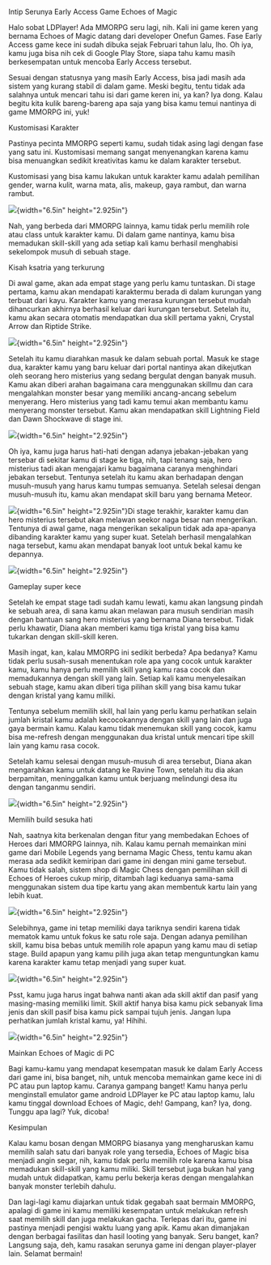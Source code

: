 Intip Serunya Early Access Game Echoes of Magic

Halo sobat LDPlayer! Ada MMORPG seru lagi, nih. Kali ini game keren yang
bernama Echoes of Magic datang dari developer Onefun Games. Fase Early
Access game kece ini sudah dibuka sejak Februari tahun lalu, lho. Oh
iya, kamu juga bisa nih cek di Google Play Store, siapa tahu kamu masih
berkesempatan untuk mencoba Early Access tersebut.

Sesuai dengan statusnya yang masih Early Access, bisa jadi masih ada
sistem yang kurang stabil di dalam game. Meski begitu, tentu tidak ada
salahnya untuk mencari tahu isi dari game keren ini, ya kan? Iya dong.
Kalau begitu kita kulik bareng-bareng apa saja yang bisa kamu temui
nantinya di game MMORPG ini, yuk!

Kustomisasi Karakter

Pastinya pecinta MMORPG seperti kamu, sudah tidak asing lagi dengan fase
yang satu ini. Kustomisasi memang sangat menyenangkan karena kamu bisa
menuangkan sedikit kreativitas kamu ke dalam karakter tersebut.

Kustomisasi yang bisa kamu lakukan untuk karakter kamu adalah pemilihan
gender, warna kulit, warna mata, alis, makeup, gaya rambut, dan warna
rambut.

![](./images/Intip-Serunya-Early-Access-Game-Echoes-of-Magic/media/image1.jpeg){width="6.5in"
height="2.925in"}

Nah, yang berbeda dari MMORPG lainnya, kamu tidak perlu memilih role
atau class untuk karakter kamu. Di dalam game nantinya, kamu bisa
memadukan skill-skill yang ada setiap kali kamu berhasil menghabisi
sekelompok musuh di sebuah stage.

Kisah ksatria yang terkurung

Di awal game, akan ada empat stage yang perlu kamu tuntaskan. Di stage
pertama, kamu akan mendapati karaktermu berada di dalam kurungan yang
terbuat dari kayu. Karakter kamu yang merasa kurungan tersebut mudah
dihancurkan akhirnya berhasil keluar dari kurungan tersebut. Setelah
itu, kamu akan secara otomatis mendapatkan dua skill pertama yakni,
Crystal Arrow dan Riptide Strike.

![](./images/Intip-Serunya-Early-Access-Game-Echoes-of-Magic/media/image2.jpeg){width="6.5in"
height="2.925in"}

Setelah itu kamu diarahkan masuk ke dalam sebuah portal. Masuk ke stage
dua, karakter kamu yang baru keluar dari portal nantinya akan dikejutkan
oleh seorang hero misterius yang sedang bergulat dengan banyak musuh.
Kamu akan diberi arahan bagaimana cara menggunakan skillmu dan cara
mengalahkan monster besar yang memiliki ancang-ancang sebelum menyerang.
Hero misterius yang tadi kamu temui akan membantu kamu menyerang monster
tersebut. Kamu akan mendapatkan skill Lightning Field dan Dawn Shockwave
di stage ini.

![](./images/Intip-Serunya-Early-Access-Game-Echoes-of-Magic/media/image3.jpeg){width="6.5in"
height="2.925in"}

Oh iya, kamu juga harus hati-hati dengan adanya jebakan-jebakan yang
tersebar di sekitar kamu di stage ke tiga, nih, tapi tenang saja, hero
misterius tadi akan mengajari kamu bagaimana caranya menghindari jebakan
tersebut. Tentunya setelah itu kamu akan berhadapan dengan musuh-musuh
yang harus kamu tumpas semuanya. Setelah selesai dengan musuh-musuh itu,
kamu akan mendapat skill baru yang bernama Meteor.

![](./images/Intip-Serunya-Early-Access-Game-Echoes-of-Magic/media/image4.jpeg){width="6.5in"
height="2.925in"}Di stage terakhir, karakter kamu dan hero misterius
tersebut akan melawan seekor naga besar nan mengerikan. Tentunya di awal
game, naga mengerikan sekalipun tidak ada apa-apanya dibanding karakter
kamu yang super kuat. Setelah berhasil mengalahkan naga tersebut, kamu
akan mendapat banyak loot untuk bekal kamu ke depannya.

![](./images/Intip-Serunya-Early-Access-Game-Echoes-of-Magic/media/image5.jpeg){width="6.5in"
height="2.925in"}

Gameplay super kece

Setelah ke empat stage tadi sudah kamu lewati, kamu akan langsung pindah
ke sebuah area, di sana kamu akan melawan para musuh sendirian masih
dengan bantuan sang hero misterius yang bernama Diana tersebut. Tidak
perlu khawatir, Diana akan memberi kamu tiga kristal yang bisa kamu
tukarkan dengan skill-skill keren.

Masih ingat, kan, kalau MMORPG ini sedikit berbeda? Apa bedanya? Kamu
tidak perlu susah-susah menentukan role apa yang cocok untuk karakter
kamu, kamu hanya perlu memilih skill yang kamu rasa cocok dan
memadukannya dengan skill yang lain. Setiap kali kamu menyelesaikan
sebuah stage, kamu akan diberi tiga pilihan skill yang bisa kamu tukar
dengan kristal yang kamu miliki.

Tentunya sebelum memilih skill, hal lain yang perlu kamu perhatikan
selain jumlah kristal kamu adalah kecocokannya dengan skill yang lain
dan juga gaya bermain kamu. Kalau kamu tidak menemukan skill yang cocok,
kamu bisa me-refresh dengan menggunakan dua kristal untuk mencari tipe
skill lain yang kamu rasa cocok.

Setelah kamu selesai dengan musuh-musuh di area tersebut, Diana akan
mengarahkan kamu untuk datang ke Ravine Town, setelah itu dia akan
berpamitan, meninggalkan kamu untuk berjuang melindungi desa itu dengan
tanganmu sendiri.

![](./images/Intip-Serunya-Early-Access-Game-Echoes-of-Magic/media/image6.jpeg){width="6.5in"
height="2.925in"}

Memilih build sesuka hati

Nah, saatnya kita berkenalan dengan fitur yang membedakan Echoes of
Heroes dari MMORPG lainnya, nih. Kalau kamu pernah memainkan mini game
dari Mobile Legends yang bernama Magic Chess, tentu kamu akan merasa ada
sedikit kemiripan dari game ini dengan mini game tersebut. Kamu tidak
salah, sistem shop di Magic Chess dengan pemilihan skill di Echoes of
Heroes cukup mirip, ditambah lagi keduanya sama-sama menggunakan sistem
dua tipe kartu yang akan membentuk kartu lain yang lebih kuat.

![](./images/Intip-Serunya-Early-Access-Game-Echoes-of-Magic/media/image7.jpeg){width="6.5in"
height="2.925in"}

Selebihnya, game ini tetap memiliki daya tariknya sendiri karena tidak
mematok kamu untuk fokus ke satu role saja. Dengan adanya pemilihan
skill, kamu bisa bebas untuk memilih role apapun yang kamu mau di setiap
stage. Build apapun yang kamu pilih juga akan tetap menguntungkan kamu
karena karakter kamu tetap menjadi yang super kuat.

![](./images/Intip-Serunya-Early-Access-Game-Echoes-of-Magic/media/image8.jpeg){width="6.5in"
height="2.925in"}

Psst, kamu juga harus ingat bahwa nanti akan ada skill aktif dan pasif
yang masing-masing memiliki limit. Skill aktif hanya bisa kamu pick
sebanyak lima jenis dan skill pasif bisa kamu pick sampai tujuh jenis.
Jangan lupa perhatikan jumlah kristal kamu, ya! Hihihi.

![](./images/Intip-Serunya-Early-Access-Game-Echoes-of-Magic/media/image9.jpeg){width="6.5in"
height="2.925in"}

Mainkan Echoes of Magic di PC

Bagi kamu-kamu yang mendapat kesempatan masuk ke dalam Early Access dari
game ini, bisa banget, nih, untuk mencoba memainkan game kece ini di PC
atau pun laptop kamu. Caranya gampang banget! Kamu hanya perlu
menginstall emulator game android LDPlayer ke PC atau laptop kamu, lalu
kamu tinggal download Echoes of Magic, deh! Gampang, kan? Iya, dong.
Tunggu apa lagi? Yuk, dicoba!

Kesimpulan

Kalau kamu bosan dengan MMORPG biasanya yang mengharuskan kamu memilih
salah satu dari banyak role yang tersedia, Echoes of Magic bisa menjadi
angin segar, nih, kamu tidak perlu memilih role karena kamu bisa
memadukan skill-skill yang kamu miliki. Skill tersebut juga bukan hal
yang mudah untuk didapatkan, kamu perlu bekerja keras dengan mengalahkan
banyak monster terlebih dahulu.

Dan lagi-lagi kamu diajarkan untuk tidak gegabah saat bermain MMORPG,
apalagi di game ini kamu memiliki kesempatan untuk melakukan refresh
saat memilih skill dan juga melakukan gacha. Terlepas dari itu, game ini
pastinya menjadi pengisi waktu luang yang apik. Kamu akan dimanjakan
dengan berbagai fasilitas dan hasil looting yang banyak. Seru banget,
kan? Langsung saja, deh, kamu rasakan serunya game ini dengan
player-player lain. Selamat bermain!
